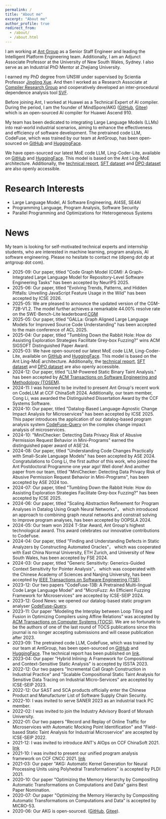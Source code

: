 ```yaml
---
permalink: /
title: "About me"
excerpt: "About me"
author_profile: true
redirect_from: 
  - /about/
  - /about.html
---
```

<!-- I am an adjunct senior lecturer working with Scientia Professor [Jingling Xue](http://www.cse.unsw.edu.au/~jingling) at School of Computer Science and Engineering, The University of New South Wales. We also open-sourced [CodeFuse-Query](https://github.com/codefuse-ai/CodeFuse-Query) that is a scalable datalog-based static program analyser to assist the CodeFuse pre-train.
-->

I am working at [Ant Group](https://www.antgroup.com/) as a Senior Staff Engineer and leading the Intelligent Platform Engineering team. Additionally, I am an Adjunct Associate Professor at the University of New South Wales, Sydney. I also serve as an Industrial PhD Mentor at Zhejiang University.

I earned my PhD degree from UNSW under supervised by Scientia Professor [Jingling Xue](http://www.cse.unsw.edu.au/~jingling). And then I worked as a Research Associate at [Compiler Research Group](http://www.cse.unsw.edu.au/~corg/) and cooperatively developed an inter-procedural dependence analysis tool [SVF](http://svf-tools.github.io/SVF/).

Before joining Ant, I worked at Huawei as a Technical Expert of AI compiler. During the period, I am the founder of MindSpore/AKG ([GitHub](https://github.com/mindspore-ai/akg), [Gitee](https://github.com/mindspore-ai/akg)) which is an open-sourced AI compiler for Huawei Ascend 910.

My team has been dedicated to integrating Large Language Models (LLMs) into real-world industrial scenarios, aiming to enhance the effectiveness and efficiency of software development. The pretrained code LLM, CodeFuse, which was trained by our team at AntGroup, has been open-sourced on [GitHub](https://github.com/codefuse-ai) and [HuggingFace](https://huggingface.co/codefuse-ai). 

We have open-sourced our latest MoE code LLM, Ling-Coder-Lite, available on [GitHub](https://github.com/codefuse-ai/Ling-Coder-Lite) and [HuggingFace](https://huggingface.co/inclusionAI/Ling-Coder-lite). This model is based on the Ant Ling-MoE architecture. Additionally, the [technical report](https://arxiv.org/abs/2503.17793), [SFT dataset](https://huggingface.co/datasets/inclusionAI/Ling-Coder-SFT) and [DPO dataset](https://huggingface.co/datasets/inclusionAI/Ling-Coder-DPO) are also openly accessible. 



Research Interests
======
* Large Language Model, AI Software Engineering, AI4SE, SE4AI
* Programming Language, Program Analysis, Software Security
* Parallel Programming and Optimizations for Heterogeneous Systems

News
======
My team is looking for self-motivated technical experts and internship students, who are interested in machine learning, program analysis, AI software engineering. Please no hesitate to contact me (dipeng dot dp at antgroup dot com).

* 2025-09: Our paper, titled "Code Graph Model (CGM): A Graph-Integrated Large Language Model for Repository-Level Software Engineering Tasks" has been accepted by NeurIPS 2025.
* 2025-06: Our paper, titled "Evolving Trends, Patterns, and Hidden Pitfalls: Unveiling JavaScript Feature Usage in the Wild" has been accepted by ICSE 2026.
* 2025-05: We are pleased to announce the updated version of the CGM-72B-V1.2. The model further achieves a remarkable 44.00% resolve rate on the SWE-Bench-Lite leaderboard.[CGM](https://huggingface.co/inclusionAI/Ling-Coder-lite)
* 2025-05: Our paper, titled "GALLa: Graph Aligned Large Language Models for Improved Source Code Understanding" has been accepted to the main conference of ACL 2025.
* 2025-04: Our paper, titled "Tumbling Down the Rabbit Hole: How do Assisting Exploration Strategies Facilitate Grey-box Fuzzing?" wins ACM SIGSOFT Distinguished Paper Award. 
* 2025-03: We have open-sourced our latest MoE code LLM, Ling-Coder-Lite, available on [GitHub](https://github.com/codefuse-ai/Ling-Coder-Lite) and [HuggingFace](https://huggingface.co/inclusionAI/Ling-Coder-lite). This model is based on the Ant Ling-MoE architecture. Additionally, the [technical report](https://arxiv.org/abs/2503.17793), [SFT dataset](https://huggingface.co/datasets/inclusionAI/Ling-Coder-SFT) and [DPO dataset](https://huggingface.co/datasets/inclusionAI/Ling-Coder-DPO) are also openly accessible. 
* 2024-12: Our paper, titled "LLM-Powered Static Binary Taint Analysis." has been accepted by [ACM Transactions on Software Engineering and Methodology (TOSEM)](https://dl.acm.org/journal/tosem).
* 2024-11: I was honored to be invited to present Ant Group's recent work on CodeLLM at CCF ChinaSoft 2024. Additionally, our team member, Cong Li, was awarded the Distinguished Dissertation Award by the CCF Systems Software.
* 2024-10: Our paper, titled "Datalog-Based Language-Agnostic Change Impact Analysis for Microservices" has been accepted by ICSE 2025. This paper introduces the application of our datalog-based program analysis system [CodeFuse-Query](https://github.com/codefuse-ai/CodeFuse-Query) on the complex change impact analysis of microservices.
* 2024-10: "MiniChecker: Detecting Data Privacy Risk of Abusive Permission Request Behavior in Mini-Programs" earned the distinguished paper award of ASE'24.
* 2024-08: Our paper, titled "Understanding Code Changes Practically with Small-Scale Language Models" has been accepted by ASE 2024. Congratulations to Cong Li, the first author of this work, who joined the Ant Postdoctoral Programme one year ago! Well done! And another paper from our team, titled "MiniChecker: Detecting Data Privacy Risk of Abusive Permission Request Behavior in Mini-Programs", has been accepted by ASE 2024 too.
* 2024-07: Our paper, titled "Tumbling Down the Rabbit Hole: How do Assisting Exploration Strategies Facilitate Grey-box Fuzzing?" has been accepted by ICSE 2025.
* 2024-06: Our paper, titled "Scaling Abstraction Refinement for Program Analyses in Datalog Using Graph Neural Networks"， which introduced an approach to combining graph neural networks and constrait solving to improve program analyses, has been accepted by OOPSLA 2024.
* 2024-05: Our team won 2024 T-Star Award, Ant Group's highest technological award. This award celebrates our innovative contributions to CodeFuse.
* 2024-04: Our paper, titled "Finding and Understanding Defects in Static Analyzers by Constructing Automated Oracles"， which was cooperated with East China Normal University, ETH Zurich, and University of New South Wales, has been accepted by FSE 2024.
* 2024-03: Our paper, titled "Generic Sensitivity: Generics-Guided Context Sensitivity for Pointer Analysis"， which was cooperated with the Chinese Academy of Sciences and Nanjing University, has been accepted by [IEEE Transactions on Software Engineering (TSE)](https://ieeexplore.ieee.org/xpl/RecentIssue.jsp?punumber=32).
* 2023-12: Our two papers "CodeFuse-13B: A Pretrained Multi-lingual Code Large Language Model" and "MicroFuzz: An Efficient Fuzzing Framework for Microservices" are accepted by ICSE-SEIP 2024.
* 2023-12: Good News: we opened our datalog-based static program analyser [CodeFuse-Query](https://github.com/codefuse-ai/CodeFuse-Query).
* 2023-11: Our paper “Modeling the Interplay between Loop Tiling and Fusion in Optimizing Compilers using Affine Relations” was accepted by [ACM Transactions on Computer Systems (TOCS)](https://dl.acm.org/journal/tocs). We are so fortunate to be the authors of one of the last round of TOCS publications since this journal is no longer accepting submissions and will cease publication after 2023.
* 2023-09: The pretrained code LLM, CodeFuse, which was trained by our team at AntGroup, has been open-sourced on [GitHub](https://github.com/codefuse-ai) and [HuggingFace](https://huggingface.co/codefuse-ai). The technical report has been published on [link](https://arxiv.org/abs/2310.06266). 
* 2023-04: Our paper "Hybrid Inlining: A Framework for Compositional and Context-Sensitive Static Analysis" is accepted by ISSTA 2023.
* 2022-12: Our two papers "Incremental Call Graph Construction in Industrial Practice" and "Scalable Compositional Static Taint Analysis for Sensitive Data Tracing on Industrial Micro-Services" are accepted by ICSE-SEIP 2023.
* 2022-12: Our SAST and SCA products officially enter the Chinese Product and Manufacturer List of Software Supply Chain Security.
* 2022-10: I was invited to serve SANER 2023 as an industrial track PC member.
* 2022-02: I was invited to join the Industry Advisory Board of Monash University.
* 2022-01: Our two papers "Record and Replay of Online Traffic for Microservices with Automatic Mocking Point Identification" and "Field-based Static Taint Analysis for Industrial Microservice" are accepted by ICSE-SEIP 2022.
* 2021-12: I was invited to introduce ANT's AIOps on CCF ChinaSoft 2021. [link](http://chinasoft.ccf.org.cn/schedule/special/6.html)
* 2021-10: I was invited to present our unified program analysis framework on CCF CNCC 2021. [link](https://zhuanlan.zhihu.com/p/417330325)
* 2021-03: Our paper "AKG: Automatic Kernel Generation for Neural Processing Units using Polyhedral Transformations" is accepted by PLDI 2021.
* 2020-10: Our paper "Optimizing the Memory Hierarchy by Compositing Automatic Transformations on Computations and Data" gains Best Paper Nomination. 
* 2020-07: Our paper "Optimizing the Memory Hierarchy by Compositing Automatic Transformations on Computations and Data" is accepted by MICRO-53.
* 2020-06: Our AKG is open-sourced. ([GitHub](https://github.com/mindspore-ai/akg), [Gitee](https://github.com/mindspore-ai/akg)). 


